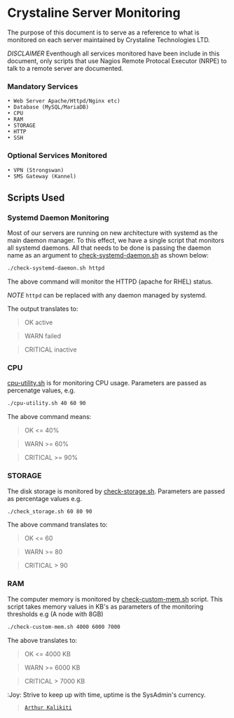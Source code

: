 # Crystaline Server Monitoring

The purpose of this document is to serve as a reference to what is monitored on each server maintained by Crystaline Technologies LTD.

*DISCLAIMER* Eventhough all services monitored have been include in this document, only scripts that use Nagios Remote Protocal Executor (NRPE) to talk to a remote server are documented.

### Mandatory Services

    • Web Server Apache/Httpd/Nginx etc)
    • Database (MySQL/MariaDB)
    • CPU
    • RAM
    • STORAGE
    • HTTP
    • SSH

### Optional Services  Monitored

    • VPN (Strongswan)
    • SMS Gateway (Kannel)

## Scripts Used

### Systemd Daemon Monitoring

Most of our servers are running on new architecture with systemd as the main daemon manager.
To this effect, we have a single script that monitors all systemd daemons.
All that needs to be done is passing the daemon name as an argument to [check-systemd-daemon.sh](check-systemd-daemon.sh) as shown below:

```bash
./check-systemd-daemon.sh httpd
```

The above command will monitor the HTTPD (apache for RHEL) status.

*NOTE*  `httpd`  can be replaced with any daemon managed by systemd.

The output translates to:

>OK active

>WARN failed

>CRITICAL inactive

### CPU

[cpu-utility.sh](cpu-utility.sh) is for monitoring CPU usage. Parameters are passed as percenatge values, e.g.

```bash
./cpu-utility.sh 40 60 90
```

The above command means:

>OK <= 40%

>WARN >= 60%

>CRITICAL >= 90%


### STORAGE

The disk storage is monitored by [check-storage.sh](check-storage.sh). Parameters are passed as percentage values e.g.

```bash
./check_storage.sh 60 80 90
```

The above command translates to:

>OK <= 60

>WARN >= 80

>CRITICAL > 90


### RAM

The computer memory is monitored by [check-custom-mem.sh](check-custom-mem.sh) script.
This script takes memory values in KB's as parameters of the monitoring thresholds e.g (A node with 8GB)

```bash
./check-custom-mem.sh 4000 6000 7000
```

The above translates to:

>OK <= 4000 KB

>WARN >= 6000 KB

>CRITICAL > 7000 KB


:Joy: Strive to keep up with time, uptime is the SysAdmin's currency.
>[`Arthur Kalikiti`](https://github.com/arthurkay)
